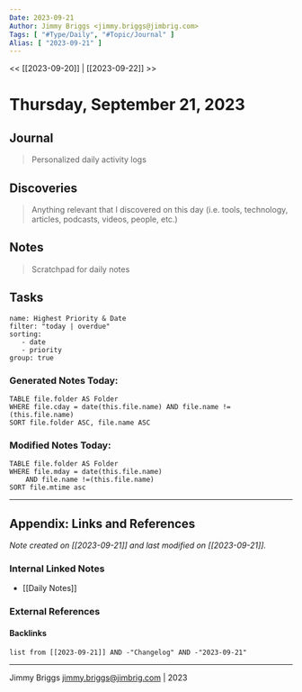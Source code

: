```yaml
---
Date: 2023-09-21
Author: Jimmy Briggs <jimmy.briggs@jimbrig.com>
Tags: [ "#Type/Daily", "#Topic/Journal" ]
Alias: [ "2023-09-21" ]
---
```


<< [[2023-09-20]] | [[2023-09-22]] >>

# Thursday, September 21, 2023

## Journal

> Personalized daily activity logs

## Discoveries

> Anything relevant that I discovered on this day (i.e. tools, technology, articles, podcasts, videos, people, etc.)

## Notes

> Scratchpad for daily notes

## Tasks

```todoist
name: Highest Priority & Date
filter: "today | overdue"
sorting: 
   - date
   - priority
group: true
```


### Generated Notes Today:

```dataview
TABLE file.folder AS Folder 
WHERE file.cday = date(this.file.name) AND file.name !=(this.file.name) 
SORT file.folder ASC, file.name ASC
```

### Modified Notes Today:

```dataview
TABLE file.folder AS Folder
WHERE file.mday = date(this.file.name) 
	AND file.name !=(this.file.name)
SORT file.mtime asc
```

***

## Appendix: Links and References

*Note created on [[2023-09-21]] and last modified on [[2023-09-21]].*

### Internal Linked Notes

- [[Daily Notes]]

### External References

#### Backlinks

```dataview
list from [[2023-09-21]] AND -"Changelog" AND -"2023-09-21"
```


***

Jimmy Briggs <jimmy.briggs@jimbrig.com> | 2023